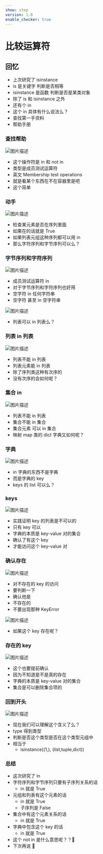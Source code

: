 ```yaml
---
show: step
version: 1.0
enable_checker: true
---
```


# 比较运算符

## 回忆

- 上次研究了 isinstance
- is 是关键字 判断是否相等
- isinstance 是函数 判断是否是某类对象
- 除了 is 和 isinstance 之外
- 还有个 in
- 这个 in 具体有什么说法么？
- 查找第一手资料
- 帮助手册

### 查找帮助

![图片描述](https://doc.shiyanlou.com/courses/uid1190679-20210918-1631970031254)

- 这个操作符是 in 和 not in
- 类型是成员测试运算符
- 英文 Membership test operations
- 就是看某个东西在不在容器里是吧
- 这个简单

### 动手

![图片描述](https://doc.shiyanlou.com/courses/uid1190679-20210918-1631970242173)

- 检查某元素是否在序列里面
- 如果在的话就是 True
- 如果列表元组这种序列都可以用 in
- 那么字符序列和字节序列可以么？

### 字节序列和字符序列

![图片描述](https://doc.shiyanlou.com/courses/uid1190679-20210918-1631970374830)

- 成员测试运算符 in
- 对于字节序列和字符序列也好用
- 空字符 in 任何字符串
- 空字符 甚至 in 空字符串

![图片描述](https://doc.shiyanlou.com/courses/uid1190679-20210919-1632013818741)

- 列表可以 in 列表么？

### 列表 in 列表

![图片描述](https://doc.shiyanlou.com/courses/uid1190679-20210918-1631970766575)

- 列表不能 in 列表
- 列表元素能 in 列表
- 除了序列类这种有次序的
- 没有次序的会如何呢？

### 集合 in

![图片描述](https://doc.shiyanlou.com/courses/uid1190679-20210918-1631970579212)

- 列表不能 in 列表
- 集合不能 in 集合
- 集合元素 可以 in 集合
- 映射 map 类的 dict 字典又如何呢？

### 字典

![图片描述](https://doc.shiyanlou.com/courses/uid1190679-20210919-1632013924260)

- in 字典的东西不是字典
- 而是字典的 key
- keys 的 list 可以么？

### keys

![图片描述](https://doc.shiyanlou.com/courses/uid1190679-20210919-1632014059631)

- 实践证明 key 的列表是不可以的
- 只有 key 可以
- 字典的本质是 key-value 对的集合
- 确认了有这个 key
- 才能访问这个 key-value 对

### 确认存在

![图片描述](https://doc.shiyanlou.com/courses/uid1190679-20211008-1633687607782)

- 对不存在的 key 的访问
- 要判断一下
- 确认他是
- 不存在的
- 不要出现那种 KeyError

![图片描述](https://doc.shiyanlou.com/courses/uid1190679-20211008-1633687685654)

- 如果这个 key 存在呢？

### 存在的 key

![图片描述](https://doc.shiyanlou.com/courses/uid1190679-20211008-1633687718020)

- 这个也要提前确认
- 因为不知道是不是真的存在
- 字典的本质是 key-value 对的集合
- 集合是可以删除集合项的

### 回到开头

![图片描述](https://doc.shiyanlou.com/courses/uid1190679-20210919-1632016963654)

- 现在我们可以理解这个含义了么？
- type 得到类型
- 判断是否这个类型是否在这个类型元组中
- 相当于
  - isinstance((1,), (list,tuple,dict))

### 总结

- 这次研究了 in
- 字符序列和字节序列只要有子序列关系的话
  - in 就是 True
- 元组和列表有这个元素的话
  - in 就是 True
  - 子序列是 False
- 集合中有这个元素关系的话
  - in 就是 True
- 字典中包含这个 key 的话
  - in 就是 True
- 这个 not in 是什么意思呢？？🤔
- 下次再说 👋
